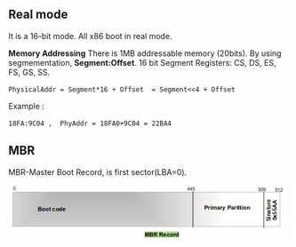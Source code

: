 ## Real mode 
It is a 16-bit mode. All x86 boot in real mode.

**Memory Addressing** 
There is 1MB addressable memory (20bits). By using segmementation, **Segment:Offset**. 16 bit Segment Registers:  CS, DS, ES, FS, GS, SS. 

    PhysicalAddr = Segment*16 + Offset  = Segment<<4 + Offset

Example : 
    
    18FA:9C04 ,  PhyAddr = 18FA0+9C04 = 22BA4

## MBR
MBR-Master Boot Record, is first sector(LBA=0).

![](/documentation/images/MBR.png)

   
